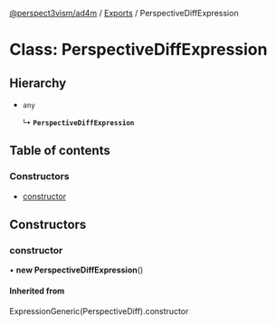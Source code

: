 [@perspect3vism/ad4m](../README.md) / [Exports](../modules.md) / PerspectiveDiffExpression

# Class: PerspectiveDiffExpression

## Hierarchy

- `any`

  ↳ **`PerspectiveDiffExpression`**

## Table of contents

### Constructors

- [constructor](PerspectiveDiffExpression.md#constructor)

## Constructors

### constructor

• **new PerspectiveDiffExpression**()

#### Inherited from

ExpressionGeneric(PerspectiveDiff).constructor
